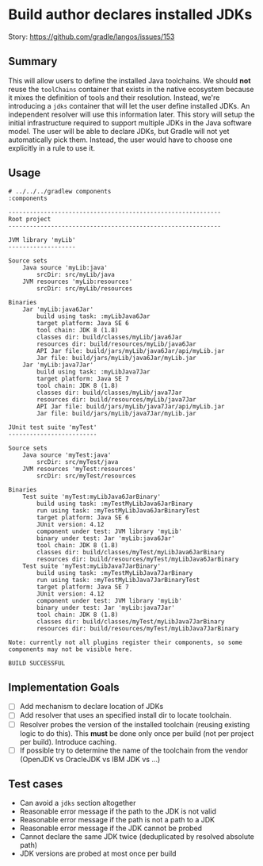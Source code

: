 # Build author declares installed JDKs

Story: https://github.com/gradle/langos/issues/153

## Summary

This will allow users to define the installed Java toolchains. We should **not** reuse the `toolChains` container that exists in the native ecosystem because it mixes the definition of tools and their resolution. Instead, we're introducing a `jdks` container that will let the user define installed JDKs. An independent resolver will use this information later. This story will setup the initial infrastructure required to support multiple JDKs in the Java software model. The user will be able to declare JDKs, but Gradle will not yet automatically pick them. Instead, the user would have to choose one explicitly in a rule to use it.

## Usage

    # ../../../gradlew components
    :components

    ------------------------------------------------------------
    Root project
    ------------------------------------------------------------

    JVM library 'myLib'
    -------------------

    Source sets
        Java source 'myLib:java'
            srcDir: src/myLib/java
        JVM resources 'myLib:resources'
            srcDir: src/myLib/resources

    Binaries
        Jar 'myLib:java6Jar'
            build using task: :myLibJava6Jar
            target platform: Java SE 6
            tool chain: JDK 8 (1.8)
            classes dir: build/classes/myLib/java6Jar
            resources dir: build/resources/myLib/java6Jar
            API Jar file: build/jars/myLib/java6Jar/api/myLib.jar
            Jar file: build/jars/myLib/java6Jar/myLib.jar
        Jar 'myLib:java7Jar'
            build using task: :myLibJava7Jar
            target platform: Java SE 7
            tool chain: JDK 8 (1.8)
            classes dir: build/classes/myLib/java7Jar
            resources dir: build/resources/myLib/java7Jar
            API Jar file: build/jars/myLib/java7Jar/api/myLib.jar
            Jar file: build/jars/myLib/java7Jar/myLib.jar

    JUnit test suite 'myTest'
    -------------------------

    Source sets
        Java source 'myTest:java'
            srcDir: src/myTest/java
        JVM resources 'myTest:resources'
            srcDir: src/myTest/resources

    Binaries
        Test suite 'myTest:myLibJava6JarBinary'
            build using task: :myTestMyLibJava6JarBinary
            run using task: :myTestMyLibJava6JarBinaryTest
            target platform: Java SE 6
            JUnit version: 4.12
            component under test: JVM library 'myLib'
            binary under test: Jar 'myLib:java6Jar'
            tool chain: JDK 8 (1.8)
            classes dir: build/classes/myTest/myLibJava6JarBinary
            resources dir: build/resources/myTest/myLibJava6JarBinary
        Test suite 'myTest:myLibJava7JarBinary'
            build using task: :myTestMyLibJava7JarBinary
            run using task: :myTestMyLibJava7JarBinaryTest
            target platform: Java SE 7
            JUnit version: 4.12
            component under test: JVM library 'myLib'
            binary under test: Jar 'myLib:java7Jar'
            tool chain: JDK 8 (1.8)
            classes dir: build/classes/myTest/myLibJava7JarBinary
            resources dir: build/resources/myTest/myLibJava7JarBinary

    Note: currently not all plugins register their components, so some components may not be visible here.

    BUILD SUCCESSFUL


## Implementation Goals

 - [ ] Add mechanism to declare location of JDKs
 - [ ] Add resolver that uses an specified install dir to locate toolchain.
 - [ ] Resolver probes the version of the installed toolchain (reusing existing logic to do this). This **must** be done only once per build (not per project per build). Introduce caching.
 - [ ] If possible try to determine the name of the toolchain from the vendor (OpenJDK vs OracleJDK vs IBM JDK vs ...)

## Test cases

 - Can avoid a `jdks` section altogether
 - Reasonable error message if the path to the JDK is not valid
 - Reasonable error message if the path is not a path to a JDK
 - Reasonable error message if the JDK cannot be probed
 - Cannot declare the same JDK twice (deduplicated by resolved absolute path)
 - JDK versions are probed at most once per build

